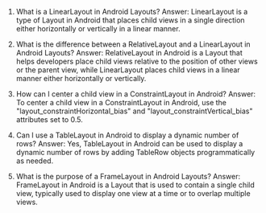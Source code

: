 

1) What is a LinearLayout in Android Layouts?
Answer: LinearLayout is a type of Layout in Android that places child views in a single direction either horizontally or vertically in a linear manner.

2) What is the difference between a RelativeLayout and a LinearLayout in Android Layouts?
Answer: RelativeLayout in Android is a Layout that helps developers place child views relative to the position of other views or the parent view, while LinearLayout places child views in a linear manner either horizontally or vertically.

3) How can I center a child view in a ConstraintLayout in Android?
Answer: To center a child view in a ConstraintLayout in Android, use the "layout_constraintHorizontal_bias" and "layout_constraintVertical_bias" attributes set to 0.5.

4) Can I use a TableLayout in Android to display a dynamic number of rows?
Answer: Yes, TableLayout in Android can be used to display a dynamic number of rows by adding TableRow objects programmatically as needed.

5) What is the purpose of a FrameLayout in Android Layouts?
Answer: FrameLayout in Android is a Layout that is used to contain a single child view, typically used to display one view at a time or to overlap multiple views.
